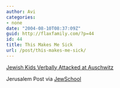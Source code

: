 ```yaml
---
author: Avi
categories:
- none
date: "2004-08-10T08:37:09Z"
guid: http://flaxfamily.com/?p=44
id: 44
title: This Makes Me Sick
url: /post/this-makes-me-sick/
---
```

[Jewish Kids Verbally Attacked at Auschwitz](http://www.jpost.com/servlet/Satellite?pagename=JPost/JPArticle/Printer&cid=1092021256783&p=1008596975996)

Jerusalem Post via [JewSchool](http://www.jewschool.com/2004/08/boomerang.php)